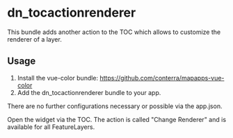# dn_tocactionrenderer

This bundle adds another action to the TOC which allows to customize the renderer of a layer.

## Usage

1. Install the vue-color bundle: https://github.com/conterra/mapapps-vue-color
2. Add the dn_tocactionrenderer bundle to your app.

There are no further configurations necessary or possible via the app.json.

Open the widget via the TOC. The action is called "Change Renderer" and is available for all FeatureLayers.
